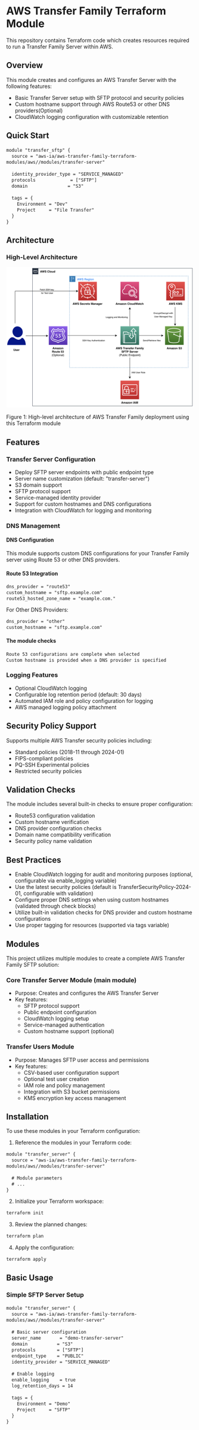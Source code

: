 # AWS Transfer Family Terraform Module

This repository contains Terraform code which creates resources required to run a Transfer Family Server within AWS.

## Overview

This module creates and configures an AWS Transfer Server with the following features:

- Basic Transfer Server setup with SFTP protocol and security policies
- Custom hostname support through AWS Route53 or other DNS providers(Optional)
- CloudWatch logging configuration with customizable retention

## Quick Start

```hcl
module "transfer_sftp" {
  source = "aws-ia/aws-transfer-family-terraform-modules/aws//modules/transfer-server"

  identity_provider_type = "SERVICE_MANAGED"
  protocols             = ["SFTP"]
  domain               = "S3"

  tags = {
    Environment = "Dev"
    Project     = "File Transfer"
  }
}
```

## Architecture

### High-Level Architecture

![High-Level Architecture](https://github.com/aws-ia/terraform-aws-transfer-family/blob/dev/images/AWS%20Transfer%20Family%20Architecture.png)

Figure 1: High-level architecture of AWS Transfer Family deployment using this Terraform module

## Features

### Transfer Server Configuration

- Deploy SFTP server endpoints with public endpoint type
- Server name customization (default: "transfer-server")
- S3 domain support
- SFTP protocol support
- Service-managed identity provider
- Support for custom hostnames and DNS configurations
- Integration with CloudWatch for logging and monitoring

### DNS Management

#### DNS Configuration

This module supports custom DNS configurations for your Transfer Family server using Route 53 or other DNS providers.

#### Route 53 Integration

```
dns_provider = "route53"
custom_hostname = "sftp.example.com"
route53_hosted_zone_name = "example.com."
```

For Other DNS Providers:

```
dns_provider = "other"
custom_hostname = "sftp.example.com"
```

#### The module checks

```
Route 53 configurations are complete when selected
Custom hostname is provided when a DNS provider is specified
```

### Logging Features

- Optional CloudWatch logging
- Configurable log retention period (default: 30 days)
- Automated IAM role and policy configuration for logging
- AWS managed logging policy attachment

## Security Policy Support

Supports multiple AWS Transfer security policies including:

- Standard policies (2018-11 through 2024-01)
- FIPS-compliant policies
- PQ-SSH Experimental policies
- Restricted security policies

## Validation Checks

The module includes several built-in checks to ensure proper configuration:

- Route53 configuration validation
- Custom hostname verification
- DNS provider configuration checks
- Domain name compatibility verification
- Security policy name validation

## Best Practices

- Enable CloudWatch logging for audit and monitoring purposes (optional, configurable via enable_logging variable)
- Use the latest security policies (default is TransferSecurityPolicy-2024-01, configurable with validation)
- Configure proper DNS settings when using custom hostnames (validated through check blocks)
- Utilize built-in validation checks for DNS provider and custom hostname configurations
- Use proper tagging for resources (supported via tags variable)

## Modules

This project utilizes multiple modules to create a complete AWS Transfer Family SFTP solution:

### Core Transfer Server Module (main module)

- Purpose: Creates and configures the AWS Transfer Server
- Key features:
  - SFTP protocol support
  - Public endpoint configuration
  - CloudWatch logging setup
  - Service-managed authentication
  - Custom hostname support (optional)

### Transfer Users Module

- Purpose: Manages SFTP user access and permissions
- Key features:
  - CSV-based user configuration support
  - Optional test user creation
  - IAM role and policy management
  - Integration with S3 bucket permissions
  - KMS encryption key access management

## Installation

To use these modules in your Terraform configuration:

1. Reference the modules in your Terraform code:

```hcl
module "transfer_server" {
  source = "aws-ia/aws-transfer-family-terraform-modules/aws//modules/transfer-server"

  # Module parameters
  # ...
}
```

2. Initialize your Terraform workspace:

```bash
terraform init
```

3. Review the planned changes:

```bash
terraform plan
```

4. Apply the configuration:

```bash
terraform apply
```

## Basic Usage

### Simple SFTP Server Setup

```hcl
module "transfer_server" {
  source = "aws-ia/aws-transfer-family-terraform-modules/aws//modules/transfer-server"

  # Basic server configuration
  server_name       = "demo-transfer-server"
  domain           = "S3"
  protocols        = ["SFTP"]
  endpoint_type    = "PUBLIC"
  identity_provider = "SERVICE_MANAGED"

  # Enable logging
  enable_logging    = true
  log_retention_days = 14

  tags = {
    Environment = "Demo"
    Project     = "SFTP"
  }
}
```
